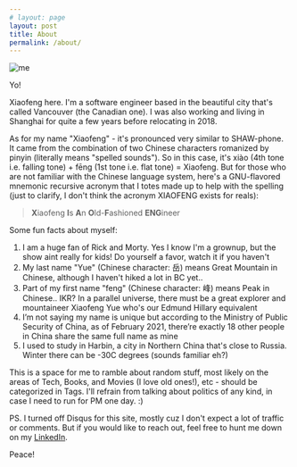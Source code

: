 ```yaml
---
# layout: page
layout: post
title: About
permalink: /about/
---
```

![me](../assets/images/xf_hengdian_2019.jpg)

Yo! 

Xiaofeng here. I'm a software engineer based in the beautiful city that's called Vancouver (the Canadian one). I was also working and living in Shanghai for quite a few years before relocating in 2018.

As for my name "Xiaofeng" - it's pronounced very similar to SHAW-phone. It came from the combination of two Chinese characters romanized by pinyin (literally means "spelled sounds"). So in this case, it's xiào (4th tone i.e. falling tone) + fēng (1st tone i.e. flat tone) = Xiaofeng. But for those who are not familiar with the Chinese language system, here's a GNU-flavored mnemonic recursive acronym that I totes made up to help with the spelling (just to clarify, I don't think the acronym XIAOFENG exists for reals):

>**X**iaofeng **I**s **A**n **O**ld-**F**ashioned **ENG**ineer

Some fun facts about myself:
 
1. I am a huge fan of Rick and Morty. Yes I know I'm a grownup, but the show aint really for kids! Do yourself a favor, watch it if you haven't
2. My last name "Yue" (Chinese character: 岳) means Great Mountain in Chinese, although I haven't hiked a lot in BC yet..
3. Part of my first name "feng" (Chinese character: 峰) means Peak in Chinese.. IKR? In a parallel universe, there must be a great explorer and mountaineer Xiaofeng Yue who's our Edmund Hillary equivalent
4. I’m not saying my name is unique but according to the Ministry of Public Security of China, as of February 2021, there’re exactly 18 other people in China share the same full name as mine
5. I used to study in Harbin, a city in Northern China that's close to Russia. Winter there can be -30C degrees (sounds familiar eh?)

This is a space for me to ramble about random stuff, most likely on the areas of Tech, Books, and Movies (I love old ones!), etc - should be categorized in Tags. I'll refrain from talking about politics of any kind, in case I need to run for PM one day. :)

PS. I turned off Disqus for this site, mostly cuz I don't expect a lot of traffic or comments. But if you would like to reach out, feel free to hunt me down on my [LinkedIn](https://www.linkedin.com/in/xiaofengyue/). 

Peace! 
